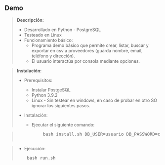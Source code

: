 ## Demo

> **Descripción:**      
> - Desarrollado en Python - PostgreSQL
> - Testeado en Linux
> - Funcionamiento básico:
>   - Programa demo básico que permite crear, listar, buscar y exportar en csv a proveedores (guarda nombre, email, teléfono y dirección).
>   - El usuario interactúa por consola mediante opciones.

> **Instalación:**
>   - Prerequisitos:
>       - Instalar PostgeSQL
>       - Python 3.9.2
>       - Linux - Sin testear en windows, en caso de probar en otro SO ignorar los siguientes pasos.
>
>   - Instalación:
>       - Ejecutar el siguiente comando:
    
> <pre>
>           bash install.sh DB_USER=usuario DB_PASSWORD=contraseña DB_HOST=ip/localhost DB_PORT=puerto DB_NAME=nombre de DB
>       </pre>

>   - Ejecución:
        <pre>
                bash run.sh
        </pre>


